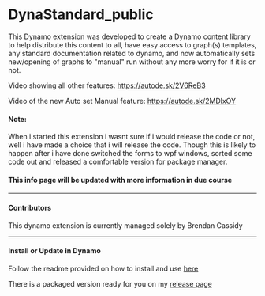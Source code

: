 # DynaStandard_public
This Dynamo extension was developed to create a Dynamo content library to help distribute this content to all, have easy access to graph(s) templates, any standard documentation related to dynamo, and now automatically sets new/opening of graphs to "manual" run without any more worry for if it is or not. 

Video showing all other features: https://autode.sk/2V6ReB3

Video of the new Auto set Manual feature: https://autode.sk/2MDlxOY

#### Note:

When i started this extension i wasnt sure if i would release the code or not, well i have made a choice that i will release the code. Though this is likely to happen after i have done switched the forms to wpf windows, sorted some code out and released a comfortable version for package manager.


#### This info page will be updated with more information in due course 

---
#### Contributors
This dynamo extension is currently managed solely by Brendan Cassidy

---
#### Install or Update in Dynamo  
Follow the readme provided on how to install and use [here](https://github.com/brencass/DynaStandard_public/blob/master/Readme%20guide%20for%20DynaStandard%20Extension%20for%20use%20in%20Dynamo.pdf)

There is a packaged version ready for you on my [release page](https://github.com/brencass/DynaStandard_public/releases) 
